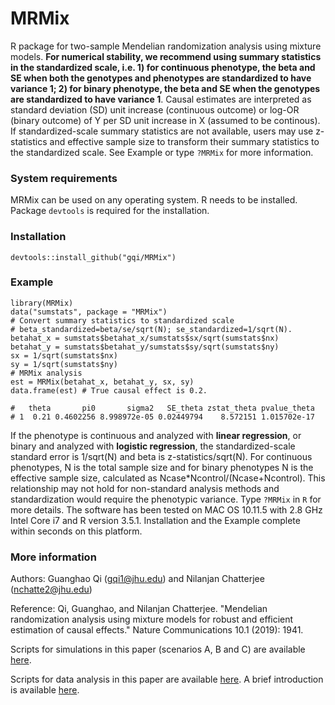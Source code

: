 # MRMix

R package for two-sample Mendelian randomization analysis using mixture models. **For numerical stability, we recommend using summary statistics in the standardized scale, i.e. 1) for continuous phenotype, the beta and SE when both the genotypes and phenotypes are standardized to have variance 1; 2) for binary phenotype, the beta and SE when the genotypes are standardized to have variance 1**. Causal estimates are interpreted as standard deviation (SD) unit increase (continuous outcome) or log-OR (binary outcome) of Y per SD unit increase in X (assumed to be continous). If standardized-scale summary statistics are not available, users may use z-statistics and effective sample size to transform their summary statistics to the standardized scale. See Example or type `?MRMix` for more information.

### System requirements

MRMix can be used on any operating system. R needs to be installed. Package `devtools` is required for the installation.

### Installation
```
devtools::install_github("gqi/MRMix")
```

### Example
```
library(MRMix)
data("sumstats", package = "MRMix")
# Convert summary statistics to standardized scale
# beta_standardized=beta/se/sqrt(N); se_standardized=1/sqrt(N).
betahat_x = sumstats$betahat_x/sumstats$sx/sqrt(sumstats$nx)
betahat_y = sumstats$betahat_y/sumstats$sy/sqrt(sumstats$ny)
sx = 1/sqrt(sumstats$nx)
sy = 1/sqrt(sumstats$ny)
# MRMix analysis
est = MRMix(betahat_x, betahat_y, sx, sy)
data.frame(est) # True causal effect is 0.2.

#   theta       pi0       sigma2   SE_theta zstat_theta pvalue_theta
# 1  0.21 0.4602256 8.998972e-05 0.02449794    8.572151 1.015702e-17
```

If the phenotype is continuous and analyzed with **linear regression**, or binary and analyzed with **logistic regression**, the standardized-scale standard error is 1/sqrt(N) and beta is z-statistics/sqrt(N). For continuous phenotypes, N is the total sample size and for binary phenotypes N is the effective sample size, calculated as Ncase*Ncontrol/(Ncase+Ncontrol). This relationship may not hold for non-standard analysis methods and standardization would require the phenotypic variance. Type `?MRMix` in `R` for more details. The software has been tested on MAC OS 10.11.5 with 2.8 GHz Intel Core i7 and R version 3.5.1. Installation and the Example complete within seconds on this platform.



### More information 
Authors: Guanghao Qi (gqi1@jhu.edu) and Nilanjan Chatterjee (nchatte2@jhu.edu)

Reference: Qi, Guanghao, and Nilanjan Chatterjee. "Mendelian randomization analysis using mixture models for robust and efficient estimation of causal effects." Nature Communications 10.1 (2019): 1941.

Scripts for simulations in this paper (scenarios A, B and C) are available [here](https://github.com/gqi/MRMix/tree/master/simulations). 

Scripts for data analysis in this paper are available [here](https://github.com/gqi/MRMix/tree/master/data_analysis). A brief introduction is available [here](https://github.com/gqi/MRMix/wiki).
